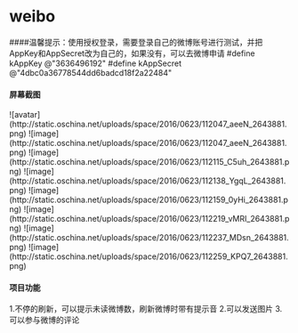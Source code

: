 # weibo
####温馨提示：使用授权登录，需要登录自己的微博账号进行测试，并把AppKey和AppSecret改为自己的，如果没有，可以去微博申请
    #define kAppKey @"3636496192"
    #define kAppSecret @"4dbc0a36778544dd6badcd18f2a22484"
  
<h4>屏幕截图</h4>
![avatar](http://static.oschina.net/uploads/space/2016/0623/112047_aeeN_2643881.png)
![image](http://static.oschina.net/uploads/space/2016/0623/112047_aeeN_2643881.png)
![image](http://static.oschina.net/uploads/space/2016/0623/112115_C5uh_2643881.png)
![image](http://static.oschina.net/uploads/space/2016/0623/112138_YgqL_2643881.png)
![image](http://static.oschina.net/uploads/space/2016/0623/112159_0yHi_2643881.png)
![image](http://static.oschina.net/uploads/space/2016/0623/112219_vMRI_2643881.png)
![image](http://static.oschina.net/uploads/space/2016/0623/112237_MDsn_2643881.png)
![image](http://static.oschina.net/uploads/space/2016/0623/112259_KPQ7_2643881.png)
<h4>项目功能</h4>
1.不停的刷新，可以提示未读微博数，刷新微博时带有提示音
2.可以发送图片
3.可以参与微博的评论
